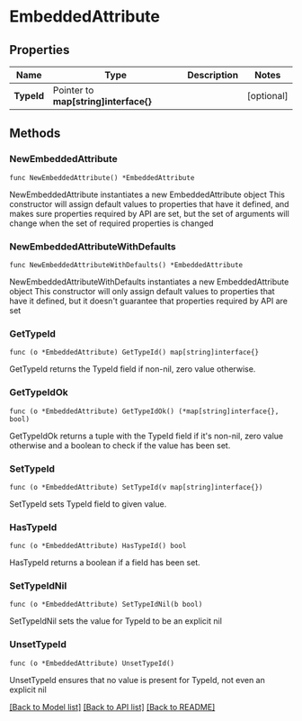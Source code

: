 # EmbeddedAttribute

## Properties

Name | Type | Description | Notes
------------ | ------------- | ------------- | -------------
**TypeId** | Pointer to **map[string]interface{}** |  | [optional] 

## Methods

### NewEmbeddedAttribute

`func NewEmbeddedAttribute() *EmbeddedAttribute`

NewEmbeddedAttribute instantiates a new EmbeddedAttribute object
This constructor will assign default values to properties that have it defined,
and makes sure properties required by API are set, but the set of arguments
will change when the set of required properties is changed

### NewEmbeddedAttributeWithDefaults

`func NewEmbeddedAttributeWithDefaults() *EmbeddedAttribute`

NewEmbeddedAttributeWithDefaults instantiates a new EmbeddedAttribute object
This constructor will only assign default values to properties that have it defined,
but it doesn't guarantee that properties required by API are set

### GetTypeId

`func (o *EmbeddedAttribute) GetTypeId() map[string]interface{}`

GetTypeId returns the TypeId field if non-nil, zero value otherwise.

### GetTypeIdOk

`func (o *EmbeddedAttribute) GetTypeIdOk() (*map[string]interface{}, bool)`

GetTypeIdOk returns a tuple with the TypeId field if it's non-nil, zero value otherwise
and a boolean to check if the value has been set.

### SetTypeId

`func (o *EmbeddedAttribute) SetTypeId(v map[string]interface{})`

SetTypeId sets TypeId field to given value.

### HasTypeId

`func (o *EmbeddedAttribute) HasTypeId() bool`

HasTypeId returns a boolean if a field has been set.

### SetTypeIdNil

`func (o *EmbeddedAttribute) SetTypeIdNil(b bool)`

 SetTypeIdNil sets the value for TypeId to be an explicit nil

### UnsetTypeId
`func (o *EmbeddedAttribute) UnsetTypeId()`

UnsetTypeId ensures that no value is present for TypeId, not even an explicit nil

[[Back to Model list]](../README.md#documentation-for-models) [[Back to API list]](../README.md#documentation-for-api-endpoints) [[Back to README]](../README.md)



